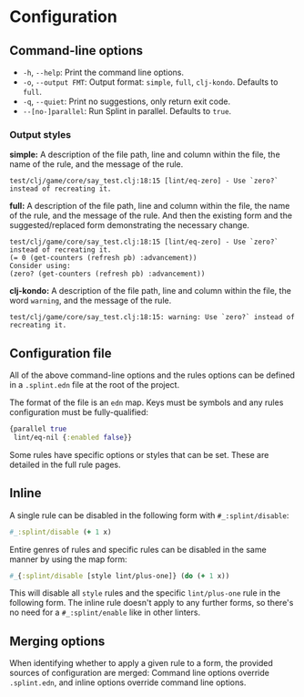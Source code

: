 # Configuration

## Command-line options

* `-h`, `--help`: Print the command line options.
* `-o`, `--output FMT`: Output format: `simple`, `full`, `clj-kondo`. Defaults to `full`.
* `-q`, `--quiet`: Print no suggestions, only return exit code.
* `--[no-]parallel`: Run Splint in parallel. Defaults to `true`.

### Output styles

**simple:**
A description of the file path, line and column within the file, the name of the rule, and the message of the rule.

```text
test/clj/game/core/say_test.clj:18:15 [lint/eq-zero] - Use `zero?` instead of recreating it.
```

**full:**
A description of the file path, line and column within the file, the name of the rule, and the message of the rule. And then the existing form and the suggested/replaced form demonstrating the necessary change.

```text
test/clj/game/core/say_test.clj:18:15 [lint/eq-zero] - Use `zero?` instead of recreating it.
(= 0 (get-counters (refresh pb) :advancement))
Consider using:
(zero? (get-counters (refresh pb) :advancement))
```

**clj-kondo:**
A description of the file path, line and column within the file, the word `warning`, and the message of the rule.

```text
test/clj/game/core/say_test.clj:18:15: warning: Use `zero?` instead of recreating it.
```

## Configuration file

All of the above command-line options and the rules options can be defined in a `.splint.edn` file at the root of the project.

The format of the file is an `edn` map. Keys must be symbols and any rules configuration must be fully-qualified:

```clojure
{parallel true
 lint/eq-nil {:enabled false}}
```

Some rules have specific options or styles that can be set. These are detailed in the full rule pages.

## Inline

A single rule can be disabled in the following form with `#_:splint/disable`:

```clojure
#_:splint/disable (+ 1 x)
```

Entire genres of rules and specific rules can be disabled in the same manner by using the map form:

```clojure
#_{:splint/disable [style lint/plus-one]} (do (+ 1 x))
````

This will disable all `style` rules and the specific `lint/plus-one` rule in the following form. The inline rule doesn't apply to any further forms, so there's no need for a `#_:splint/enable` like in other linters.

## Merging options

When identifying whether to apply a given rule to a form, the provided sources of configuration are merged: Command line options override `.splint.edn`, and inline options override command line options.
